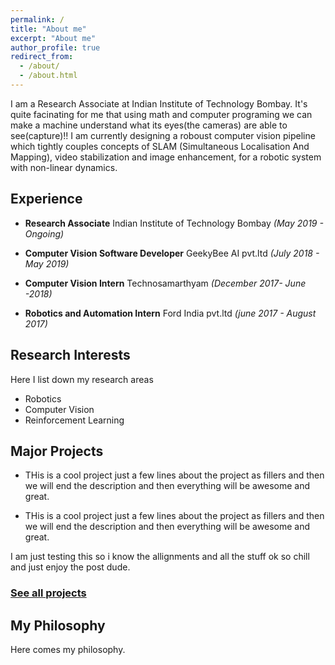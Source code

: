 ```yaml
---
permalink: /
title: "About me"
excerpt: "About me"
author_profile: true
redirect_from: 
  - /about/
  - /about.html
---
```

I am a Research Associate at Indian Institute of Technology Bombay. It's quite facinating for me that using math and computer programing we can make a machine understand what its eyes(the cameras) are able to see(capture)!! I am currently designing a roboust computer vision pipeline which tightly couples concepts of SLAM (Simultaneous Localisation And Mapping), video stabilization and image enhancement, for a robotic system with non-linear dynamics.


Experience
----------
- **Research Associate** Indian Institute of Technology Bombay *(May 2019 - Ongoing)*

- **Computer Vision Software Developer** GeekyBee AI pvt.ltd *(July 2018 - May 2019)*

- **Computer Vision Intern** Technosamarthyam *(December 2017- June -2018)*

- **Robotics and Automation Intern** Ford India pvt.ltd *(june 2017 - August 2017)* 

Research Interests
------------------
Here I list down my research areas
- Robotics
- Computer Vision
- Reinforcement Learning


Major Projects
--------------

- THis is a cool project just a few lines about the project as fillers and then we will end the description and then everything will be awesome and great.

- THis is a cool project just a few lines about the project as fillers and then we will end the description and then everything will be awesome and great.

I am just testing this so i know the allignments and all the stuff ok so chill and just enjoy the post dude.


### [See all projects](/portfolio.html)



My Philosophy
-------------
Here comes my philosophy.


